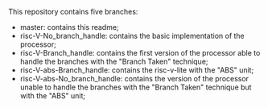 This repository contains five branches: 
- master: contains this readme;
- risc-V-No_branch_handle: contains the basic implementation of the processor;
- risc-V-Branch_handle: contains the first version of the processor able to handle the branches with the "Branch Taken" technique;
- risc-V-abs-Branch_handle: contains the risc-v-lite with the "ABS" unit;
- risc-V-abs-No_branch_handle: contains the version of the processor unable to handle the branches with the "Branch Taken" technique but with the "ABS" unit;

